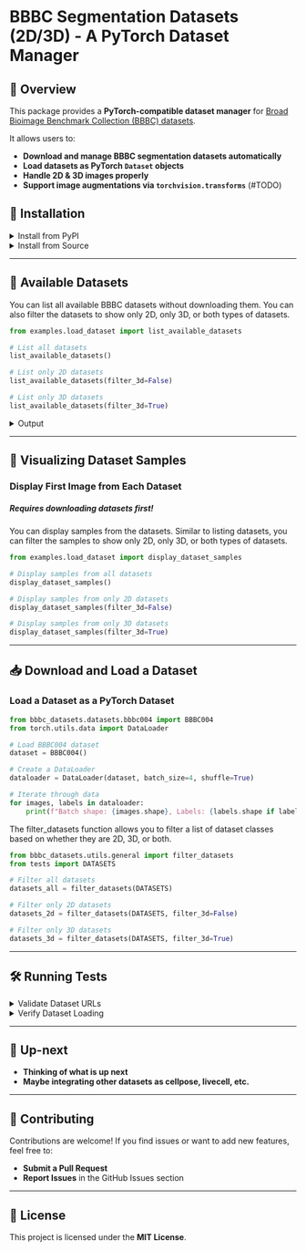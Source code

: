 # BBBC Segmentation Datasets (2D/3D) - A PyTorch Dataset Manager

## 📌 Overview

This package provides a **PyTorch-compatible dataset manager** for
[Broad Bioimage Benchmark Collection (BBBC) datasets](https://bbbc.broadinstitute.org/image_sets).

It allows users to:

- **Download and manage BBBC segmentation datasets automatically**
- **Load datasets as PyTorch `Dataset` objects**
- **Handle 2D & 3D images properly**
- **Support image augmentations via `torchvision.transforms`** (#TODO)

## 🚀 Installation

<details>
<summary> Install from PyPI </summary>

```bash
pip install bbbc-datasets
```

</details>

<details>
<summary> Install from Source </summary>

#### Clone the Repository

```bash
git clone https://github.com/mario-koddenbrock/bbbc_datasets.git
cd bbbc_datasets
```

#### Install Dependencies

```bash
pip install -r requirements.txt
```

##### Dependencies:

- `torch`, `torchvision` (Deep Learning Framework)
- `numpy`, `tifffile`, `opencv-python` (Image Handling)
- `requests`, `matplotlib` (Downloading & Visualization)

</details>

---

## 📂 Available Datasets

You can list all available BBBC datasets without downloading them. 
You can also filter the datasets to show only 2D, only 3D, or both types of datasets.

```python
from examples.load_dataset import list_available_datasets

# List all datasets
list_available_datasets()

# List only 2D datasets
list_available_datasets(filter_3d=False)

# List only 3D datasets
list_available_datasets(filter_3d=True)
```

<details>
<summary> Output </summary>

```
📂 Available BBBC Datasets:
- BBBC003: DIC microscopy images of mouse embryos for segmentation analysis.
- BBBC004: Synthetic fluorescence microscopy images of nuclei with varying clustering probabilities.
- BBBC005: Simulated fluorescence microscopy images with varying focus blur.
- BBBC006: Z-stack fluorescence microscopy images of human U2OS cells.
- BBBC008: Dataset: Fluorescence microscopy images of human HT29 colon cancer cells.
- BBBC010: Live/dead assay of C. elegans exposed to pathogens.
- BBBC024: 3D Synthetic HL60 Cell Line Images with Varying Clustering Probability and SNR.
- BBBC027: 3D Synthetic Colon Tissue Images with Varying SNR.
- BBBC028: Polymerized Structures in Differential Interference Contrast (DIC) Microscopy.
- BBBC029: Synthetic Differential Interference Contrast (DIC) Images.
- BBBC032: 3D Mouse Embryo Blastocyst Cells.
- BBBC033: 3D Mouse Trophoblast Stem Cells.
- BBBC034: 3D Induced Pluripotent Human Stem Cells (hiPSC).
- BBBC035: Simulated HL60 Cells from the Cell Tracking Challenge.
- BBBC038: Kaggle 2018 Data Science Bowl - Nuclei Segmentation.
- BBBC039: Nuclei of U2OS Cells in a Chemical Screen.
- BBBC046: FiloData3D - Synthetic 3D Time-Lapse Imaging of A549 Cells with Filopodia.
- BBBC050: Nuclei of Mouse Embryonic Cells.
```

</details>

---

## 🎨 Visualizing Dataset Samples

### **Display First Image from Each Dataset**

##### Requires downloading datasets first!

You can display samples from the datasets. 
Similar to listing datasets, you can filter the samples to show only 2D, only 3D, or both types of datasets.

```python
from examples.load_dataset import display_dataset_samples

# Display samples from all datasets
display_dataset_samples()

# Display samples from only 2D datasets
display_dataset_samples(filter_3d=False)

# Display samples from only 3D datasets
display_dataset_samples(filter_3d=True)
```

---

## 📥 Download and Load a Dataset

### **Load a Dataset as a PyTorch Dataset**

```python
from bbbc_datasets.datasets.bbbc004 import BBBC004
from torch.utils.data import DataLoader

# Load BBBC004 dataset
dataset = BBBC004()

# Create a DataLoader
dataloader = DataLoader(dataset, batch_size=4, shuffle=True)

# Iterate through data
for images, labels in dataloader:
    print(f"Batch shape: {images.shape}, Labels: {labels.shape if labels is not None else 'None'}")
```

The filter_datasets function allows you to filter a list of dataset classes based on whether they are 2D, 3D, or both.

```python
from bbbc_datasets.utils.general import filter_datasets
from tests import DATASETS

# Filter all datasets
datasets_all = filter_datasets(DATASETS)

# Filter only 2D datasets
datasets_2d = filter_datasets(DATASETS, filter_3d=False)

# Filter only 3D datasets
datasets_3d = filter_datasets(DATASETS, filter_3d=True)
```

---

## 🛠 Running Tests

<details>
<summary> Validate Dataset URLs </summary>

**Checks if all dataset URLs are reachable** 🌍

```bash
python -m unittest tests/test_dataset_urls.py
```

</details>

<details>
<summary> Verify Dataset Loading </summary>

**Ensures datasets can be loaded and accessed correctly** 🛠

```bash
python -m unittest tests/test_dataset_loading.py
```

</details>

---

## 📝 Up-next

- **Thinking of what is up next**
- **Maybe integrating other datasets as cellpose, livecell, etc.**

---

## 🙌 Contributing

Contributions are welcome! If you find issues or want to add new features, feel free to:

- **Submit a Pull Request**
- **Report Issues** in the GitHub Issues section

---

## 📜 License

This project is licensed under the **MIT License**.
